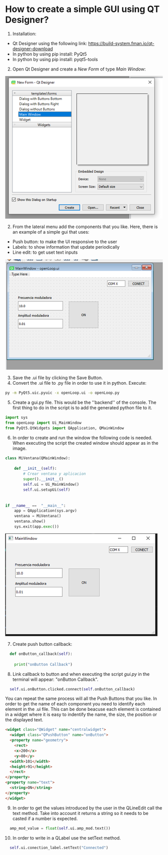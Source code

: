 # How to create a simple GUI using QT Designer? 

1. Installation:
* Qt Designer using the following link: https://build-system.fman.io/qt-designer-download 
* In python by using pip install: PyQt5
* In python by using pip install: pyqt5-tools


2. Open Qt Designer and create a *New Form* of type *Main Window*:

![Create Form](img/create_form.png)

2. From the lateral menu add the components that you like. Here, there is an example of a simple gui that uses: 
  * Push button: to make the UI responsive to the user
  * Labels: to show information that update periodically
  * Line edit: to get uset text inputs

![UI Example](img/ui_example.png)

3. Save the .ui file by clicking the Save Button.
4. Convert the .ui file to .py file in order to use it in python. Execute:

```bash
py -m PyQt5.uic.pyuic -x openLoop.ui -o openLoop.py
```

5. Create a gui.py file. This would be the ''backend'' of the console. The first thing to do in the script is to add the generated python file to it. 

```python
import sys
from openLoop import Ui_MainWindow
from PyQt5.QtWidgets import QApplication, QMainWindow
```

6. In order to create and run the window the following code is needed. When executing the script the created window should appear as in the image.  

```python
class MiVentana(QMainWindow):
    
    def __init__(self):
        # Crear ventana y aplicacion
        super().__init__()
        self.ui = Ui_MainWindow()
        self.ui.setupUi(self)


if __name__ ==  "__main__":
    app = QApplication(sys.argv)
    ventana = MiVentana()
    ventana.show()
    sys.exit(app.exec())
```

![UI Example](img/window.png)

7. Create push button callback:

```python
  def onButton_callback(self):
      
    print("onButton Callback")
```

8. Link callback to button and when executing the script *gui.py* in the terminal will appear: "onButton Callback".

```python
  self.ui.onButton.clicked.connect(self.onButton_callback)
```

You can repeat the same process will all the Push Buttons that you like. In order to get the name of each component you need to identify each element in the .ui file. This can be done beacuse each element is contained in a widget where it is easy to indentify the name, the size, the position or the displayed text.

```html
<widget class="QWidget" name="centralwidget">
  <widget class="QPushButton" name="onButton">
  <property name="geometry">
    <rect>
    <x>200</x>
    <y>80</y>
  <width>101</width>
  <height>91</height>
  </rect>
</property>
<property name="text">
  <string>ON</string>
</property>
</widget>
```

9. In order to get the values introduced by the user in the QLineEdit call the text method. Take into account it returns a string so it needs to be casted if a number is expected.

```python
  amp_mod_value = float(self.ui.amp_mod.text())
```

10. In order to write in a QLabel use the setText method.

```python
  self.ui.conection_label.setText("Connected")
```